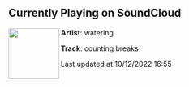 ## Currently Playing on SoundCloud

[<img align="left" width="100" src="https://i1.sndcdn.com/artworks-cdZzan1OClOwgbIV-0LJOvw-t500x500.jpg">](https://soundcloud.com/waterin/counting-breaks)

**Artist**: watering 

**Track**: counting breaks

Last updated at 10/12/2022 16:55
